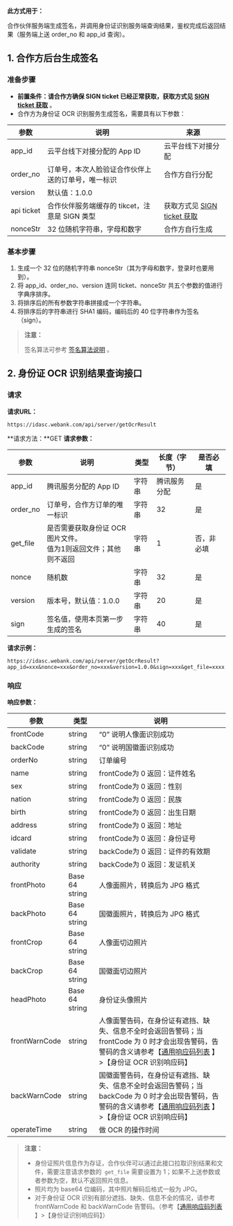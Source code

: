**此方式用于：** 

合作伙伴服务端生成签名，并调用身份证识别服务端查询结果，鉴权完成后返回结果（服务端上送 order_no 和 app_id 查询）。

## 1. 合作方后台生成签名
### 准备步骤
- **前置条件：请合作方确保 SIGN ticket 已经正常获取，获取方式见 [SIGN ticket 获取](http://tce.fsphere.cn/document/product/655/13815)** 。
- 合作方为身份证 OCR 识别服务生成签名，需要具有以下参数：

| 参数         | 说明                            | 来源                                       |
| ---------- | ----------------------------- | ---------------------------------------- |
| app_id     | 云平台线下对接分配的 App ID             | 云平台线下对接分配                                |
| order_no   | 订单号，本次人脸验证合作伙伴上送的订单号，唯一标识     | 合作方自行分配                                  |
| version    | 默认值：1.0.0                     |                                          |
| api ticket | 合作伙伴服务端缓存的 tikcet，注意是 SIGN 类型 | 获取方式见 [SIGN ticket 获取](http://tce.fsphere.cn/document/product/655/13815) |
| nonceStr   | 32 位随机字符串，字母和数字               | 合作方自行生成                                  |

### 基本步骤

1. 生成一个 32 位的随机字符串 nonceStr（其为字母和数字，登录时也要用到）。
2. 将 app_id、order_no、version  连同 ticket、nonceStr 共五个参数的值进行字典序排序。
3. 将排序后的所有参数字符串拼接成一个字符串。
4. 将排序后的字符串进行 SHA1 编码，编码后的 40 位字符串作为签名（sign）。

> **注意：**
>
> 签名算法可参考 [签名算法说明](http://tce.fsphere.cn/document/product/655/13817) 。


## 2. 身份证 OCR 识别结果查询接口
### 请求

**请求URL：**

```
https://idasc.webank.com/api/server/getOcrResult
```
**请求方法：**GET
**请求参数：**

| 参数       | 说明                                     | 类型   | 长度（字节） | 是否必填  |
| -------- | -------------------------------------- | ---- | ------ | ----- |
| app_id   | 腾讯服务分配的 App ID                         | 字符串  | 腾讯服务分配 | 是     |
| order_no | 订单号，合作方订单的唯一标识                         | 字符串  | 32     | 是     |
| get_file | 是否需要获取身份证 OCR 图片文件。<br>值为1则返回文件；其他则不返回 | 字符串  | 1      | 否，非必填 |
| nonce    | 随机数                                    | 字符串  | 32     | 是     |
| version  | 版本号，默认值：1.0.0                          | 字符串  | 20     | 是     |
| sign     | 签名值，使用本页第一步生成的签名                       | 字符串  | 40     | 是     |

**请求示例：**

```
https://idasc.webank.com/api/server/getOcrResult?app_id=xxx&nonce=xxx&order_no=xxx&version=1.0.0&sign=xxx&get_file=xxxx
```

### 响应

**响应参数：**	

| 参数            | 类型             | 说明                                       |
| ------------- | -------------- | ---------------------------------------- |
| frontCode     | string         | “0” 说明人像面识别成功                            |
| backCode      | string         | “0” 说明国徽面识别成功                            |
| orderNo       | string         | 订单编号                                     |
| name          | string         | frontCode为 0 返回：证件姓名                     |
| sex           | string         | frontCode为 0 返回：性别                       |
| nation        | string         | frontCode为 0 返回：民族                       |
| birth         | string         | frontCode为 0 返回：出生日期                     |
| address       | string         | frontCode为 0 返回：地址                       |
| idcard        | string         | frontCode为 0 返回：身份证号                     |
| validate      | string         | backCode为 0 返回：证件的有效期                    |
| authority     | string         | backCode为 0 返回：发证机关                      |
| frontPhoto    | Base 64 string | 人像面照片，转换后为 JPG 格式                        |
| backPhoto     | Base 64 string | 国徽面照片，转换后为 JPG 格式                        |
| frontCrop     | Base 64 string | 人像面切边照片                                  |
| backCrop      | Base 64 string | 国徽面切边照片                                  |
| headPhoto     | Base 64 string | 身份证头像照片                                  |
| frontWarnCode | string         | 人像面警告码，在身份证有遮挡、缺失、信息不全时会返回告警码；当 frontCode 为 0 时才会出现告警码，告警码的含义请参考【[通用响应码列表](http://tce.fsphere.cn/document/product/655/13819) 】>【身份证 OCR 识别响应码】 |
| backWarnCode  | string         | 国徽面警告码，在身份证有遮挡、缺失、信息不全时会返回告警码；当 backCode 为 0 时才会出现告警码，告警码的含义请参考【[通用响应码列表](http://tce.fsphere.cn/document/product/655/13819) 】>【身份证 OCR 识别响应码】 |
| operateTime   | string         | 做 OCR 的操作时间                              |

> **注意：**
> -  身份证照片信息作为存证，合作伙伴可以通过此接口拉取识别结果和文件，需要注意请求参数的` get_file` 需要设置为 1；如果不上送参数或者参数为空，默认不返回照片信息。
> -  照片均为 base64 位编码，其中照片解码后格式一般为 JPG。
> -  对于身份证 OCR 识别有部分遮挡、缺失、信息不全的情况，请参考 frontWarnCode 和 backWarnCode 告警码。（参考【[通用响应码列表](http://tce.fsphere.cn/document/product/655/13819) 】>【身份证识别响应码】）